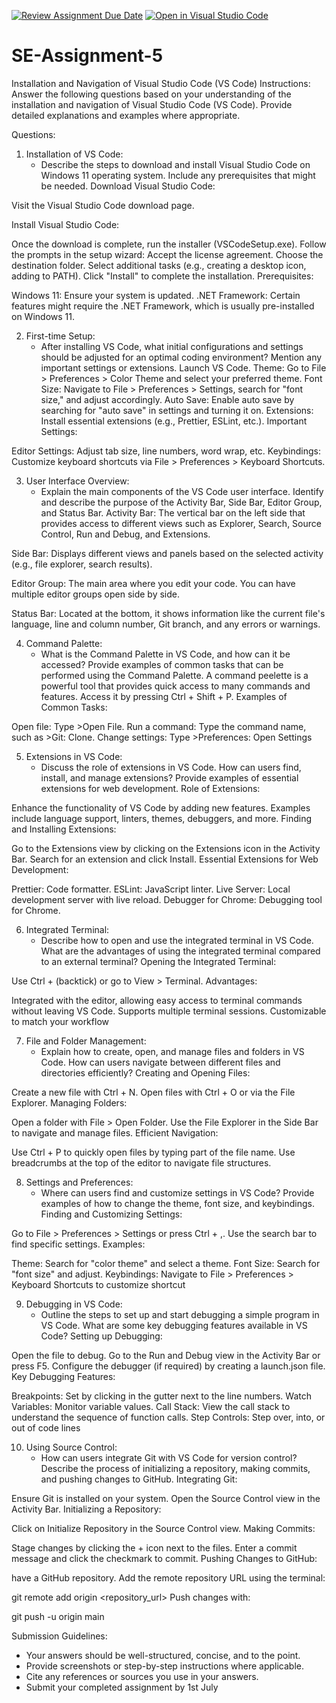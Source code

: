 [![Review Assignment Due Date](https://classroom.github.com/assets/deadline-readme-button-22041afd0340ce965d47ae6ef1cefeee28c7c493a6346c4f15d667ab976d596c.svg)](https://classroom.github.com/a/XoLGRbHq)
[![Open in Visual Studio Code](https://classroom.github.com/assets/open-in-vscode-2e0aaae1b6195c2367325f4f02e2d04e9abb55f0b24a779b69b11b9e10269abc.svg)](https://classroom.github.com/online_ide?assignment_repo_id=15282667&assignment_repo_type=AssignmentRepo)
# SE-Assignment-5
Installation and Navigation of Visual Studio Code (VS Code)
 Instructions:
Answer the following questions based on your understanding of the installation and navigation of Visual Studio Code (VS Code). Provide detailed explanations and examples where appropriate.

 Questions:

1. Installation of VS Code:
   - Describe the steps to download and install Visual Studio Code on Windows 11 operating system. Include any prerequisites that might be needed.
   Download Visual Studio Code:

Visit the Visual Studio Code download page.

Install Visual Studio Code:

Once the download is complete, run the installer (VSCodeSetup.exe).
Follow the prompts in the setup wizard:
Accept the license agreement.
Choose the destination folder.
Select additional tasks (e.g., creating a desktop icon, adding to PATH).
Click "Install" to complete the installation.
Prerequisites:

Windows 11: Ensure your system is updated.
.NET Framework: Certain features might require the .NET Framework, which is usually pre-installed on Windows 11.


2. First-time Setup:
   - After installing VS Code, what initial configurations and settings should be adjusted for an optimal coding environment? Mention any important settings or extensions.
   Launch VS Code.
Theme: Go to File > Preferences > Color Theme and select your preferred theme.
Font Size: Navigate to File > Preferences > Settings, search for "font size," and adjust accordingly.
Auto Save: Enable auto save by searching for "auto save" in settings and turning it on.
Extensions: Install essential extensions (e.g., Prettier, ESLint, etc.).
Important Settings:

Editor Settings: Adjust tab size, line numbers, word wrap, etc.
Keybindings: Customize keyboard shortcuts via File > Preferences > Keyboard Shortcuts.

3. User Interface Overview:
   - Explain the main components of the VS Code user interface. Identify and describe the purpose of the Activity Bar, Side Bar, Editor Group, and Status Bar.
   Activity Bar: The vertical bar on the left side that provides access to different views such as Explorer, Search, Source Control, Run and Debug, and Extensions.

Side Bar: Displays different views and panels based on the selected activity (e.g., file explorer, search results).

Editor Group: The main area where you edit your code. You can have multiple editor groups open side by side.

Status Bar: Located at the bottom, it shows information like the current file's language, line and column number, Git branch, and any errors or warnings.

4. Command Palette:
   - What is the Command Palette in VS Code, and how can it be accessed? Provide examples of common tasks that can be performed using the Command Palette.
   A  command peelette is a powerful tool that provides quick access to many commands and features.
Access it by pressing Ctrl + Shift + P.
Examples of Common Tasks:

Open file: Type >Open File.
Run a command: Type the command name, such as >Git: Clone.
Change settings: Type >Preferences: Open Settings

5. Extensions in VS Code:
   - Discuss the role of extensions in VS Code. How can users find, install, and manage extensions? Provide examples of essential extensions for web development.
   Role of Extensions:

Enhance the functionality of VS Code by adding new features.
Examples include language support, linters, themes, debuggers, and more.
Finding and Installing Extensions:

Go to the Extensions view by clicking on the Extensions icon in the Activity Bar.
Search for an extension and click Install.
Essential Extensions for Web Development:

Prettier: Code formatter.
ESLint: JavaScript linter.
Live Server: Local development server with live reload.
Debugger for Chrome: Debugging tool for Chrome.

6. Integrated Terminal:
   - Describe how to open and use the integrated terminal in VS Code. What are the advantages of using the integrated terminal compared to an external terminal?
   Opening the Integrated Terminal:

Use Ctrl + (backtick) or go to View > Terminal.
Advantages:

Integrated with the editor, allowing easy access to terminal commands without leaving VS Code.
Supports multiple terminal sessions.
Customizable to match your workflow

7. File and Folder Management:
   - Explain how to create, open, and manage files and folders in VS Code. How can users navigate between different files and directories efficiently?
   Creating and Opening Files:

Create a new file with Ctrl + N.
Open files with Ctrl + O or via the File Explorer.
Managing Folders:

Open a folder with File > Open Folder.
Use the File Explorer in the Side Bar to navigate and manage files.
Efficient Navigation:

Use Ctrl + P to quickly open files by typing part of the file name.
Use breadcrumbs at the top of the editor to navigate file structures.

8. Settings and Preferences:
   - Where can users find and customize settings in VS Code? Provide examples of how to change the theme, font size, and keybindings.
   Finding and Customizing Settings:

Go to File > Preferences > Settings or press Ctrl + ,.
Use the search bar to find specific settings.
Examples:

Theme: Search for "color theme" and select a theme.
Font Size: Search for "font size" and adjust.
Keybindings: Navigate to File > Preferences > Keyboard Shortcuts to customize shortcut

9. Debugging in VS Code:
   - Outline the steps to set up and start debugging a simple program in VS Code. What are some key debugging features available in VS Code?
   Setting up Debugging:

Open the file to debug.
Go to the Run and Debug view in the Activity Bar or press F5.
Configure the debugger (if required) by creating a launch.json file.
Key Debugging Features:

Breakpoints: Set by clicking in the gutter next to the line numbers.
Watch Variables: Monitor variable values.
Call Stack: View the call stack to understand the sequence of function calls.
Step Controls: Step over, into, or out of code lines

10. Using Source Control:
    - How can users integrate Git with VS Code for version control? Describe the process of initializing a repository, making commits, and pushing changes to GitHub.
    Integrating Git:

Ensure Git is installed on your system.
Open the Source Control view in the Activity Bar.
Initializing a Repository:

Click on Initialize Repository in the Source Control view.
Making Commits:

Stage changes by clicking the + icon next to the files.
Enter a commit message and click the checkmark to commit.
Pushing Changes to GitHub:

have a GitHub repository.
Add the remote repository URL using the terminal:

git remote add origin <repository_url>
Push changes with:

git push -u origin main

 Submission Guidelines:
- Your answers should be well-structured, concise, and to the point.
- Provide screenshots or step-by-step instructions where applicable.
- Cite any references or sources you use in your answers.
- Submit your completed assignment by 1st July 

